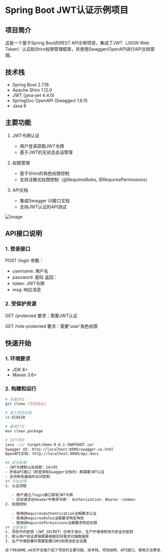 # Spring Boot JWT认证示例项目

## 项目简介
这是一个基于Spring Boot的REST API示例项目，集成了JWT（JSON Web Token）认证和Shiro权限管理框架，并使用Swagger/OpenAPI进行API文档管理。

## 技术栈
- Spring Boot 2.7.18
- Apache Shiro 1.12.0
- JWT (java-jwt 4.4.0)
- SpringDoc OpenAPI (Swagger) 1.6.15
- Java 8

## 主要功能
1. JWT令牌认证
   - 用户登录获取JWT令牌
   - 基于JWT的无状态会话管理
   
2. 权限管理
   - 基于Shiro的角色权限控制
   - 支持注解式权限控制（@RequiresRoles, @RequiresPermissions）
   
3. API文档
   - 集成Swagger UI接口文档
   - 支持JWT认证的API测试

![image](https://github.com/user-attachments/assets/f61baa4c-095d-419b-99f0-5669d36531bb)


## API接口说明

### 1. 登录接口
POST /login
参数：

- username: 用户名
- password: 密码
  返回：
- token: JWT令牌
- msg: 响应消息

### 2. 受保护资源
GET /protected
要求：需要JWT认证

GET /role-protected
要求：需要'user'角色权限
## 快速开始

### 1. 环境要求
- JDK 8+
- Maven 3.6+

### 2. 构建和运行
```bash
# 克隆项目
git clone [项目地址]

# 进入项目目录
cd EC0520

# 编译打包
mvn clean package

# 运行项目
java -jar target/demo-0.0.1-SNAPSHOT.jar
Swagger UI: http://localhost:8080/swagger-ui.html
OpenAPI文档: http://localhost:8080/api-docs

## 安全配置
- JWT令牌默认有效期：24小时
- 所有API接口（除登录和Swagger文档外）都需要JWT认证
- 支持角色基础的访问控制
## 开发说明
1. 认证流程
   
   - 用户通过/login接口获取JWT令牌
   - 后续请求在Header中携带令牌： Authorization: Bearer <token>
2. 权限控制
   
   - 使用@RequiresAuthentication注解要求认证
   - 使用@RequiresRoles注解要求特定角色
   - 使用@RequiresPermissions注解要求特定权限
## 注意事项
1. 项目中的密钥（JWT_SECRET）仅用于演示，生产环境请修改为安全的密钥
2. 默认用户验证逻辑需要根据实际需求对接数据库
3. 生产环境部署时需要配置CORS和其他安全设置

这个README.md文件全面介绍了项目的主要功能、技术栈、项目结构、API接口、使用方法等信息，可以帮助其他开发者快速理解和使用这个项目。您可以根据实际需求对内容进行调整和补充。
